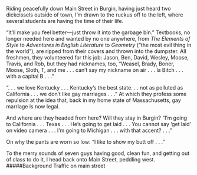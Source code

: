 Riding peacefully down Main Street in Burgin, having just heard two dickcissels outside of town, I’m drawn to the ruckus off to the left, where several students are having the time of their life. 

“It’ll make you feel better—just throw it into the garbage bin.” Textbooks, no longer needed here and wanted by no one anywhere, from _The Elements of Style_ to _Adventures in English Literature_ to _Geometry_ (“the most evil thing in the world”), are ripped from their covers and thrown into the dumpster. All freshmen, they volunteered for this job: Jason, Ben, David, Wesley, Moose, Travis, and Rob, but they had nicknames, too, “Weasel, Brady, Boner, Moose, Sloth, T, and me . . . can’t say my nickname on air . . . la Bitch . . . with a capital B . . .” 

“. . . we love Kentucky . . . Kentucky’s the best state. . . not as polluted as California . . . we don’t like gay marriages . . .” At which they profess some repulsion at the idea that, back in my home state of Massachusetts, gay marriage is now legal. 

And where are they headed from here? Will they stay in Burgin? “I’m going to California . . . Texas . . . He’s going to get laid . . . You cannot say ‘get laid’ on video camera . . . I’m going to Michigan . . . with that accent? . . .”

On why the pants are worn so low:  “I like to show my butt off . . .”

To the merry sounds of seven guys having good, clean fun, and getting out of class to do it, I head back onto Main Street, peddling west. 
#####Background
Traffic on main street
